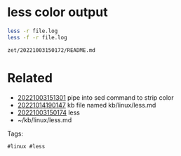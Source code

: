 # less color output
```bash
less -r file.log
less -f -r file.log
```

` zet/20221003150172/README.md `

# Related

- [20221003151301](/zet/20221003151301/README.md) pipe into sed command to strip color
- [20221014190147](/zet/20221014190147/README.md) kb file named kb/linux/less.md
- [20221003150174](/zet/20221003150174/README.md) less
- ~/kb/linux/less.md

Tags:

    #linux #less 
